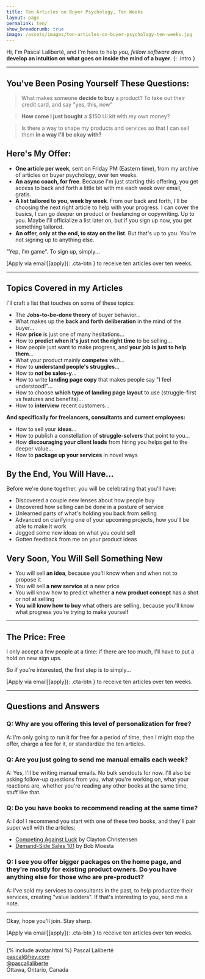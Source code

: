 ```yaml
---
title: Ten Articles on Buyer Psychology, Ten Weeks
layout: page
permalink: ten/
show_breadcrumb: true
image: /assets/images/ten-articles-on-buyer-psychology-ten-weeks.jpg
---
```


Hi, I'm Pascal Laliberté, and I'm here to help _you, fellow software devs_, **develop an intuition on what goes on inside the mind of a buyer**.
{: .intro }

---

## You've Been Posing Yourself These Questions:

> What makes someone **decide to buy** a product? To take out their credit card, and say "yes, this, now"

> **How come I just bought** a $150 UI kit with my own money?

> Is there a way to shape my products and services so that I can sell them **in a way I'll be okay with?**

## Here's My Offer:

* **One article per week**, sent on Friday PM (Eastern time), from my archive of articles on buyer psychology, over ten weeks.
* **An async coach, for free**. Because I'm just starting this offering, you get access to back and forth a little bit with me each week over email, gratis.
* **A list tailored to you, week by week**. From our back and forth, I'll be choosing the next right article to help with your progress. I can cover the basics, I can go deeper on product or freelancing or copywriting. Up to you. Maybe I'll officialize a list later on, but if you sign up now, you get something tailored.
* **An offer, only at the end, to stay on the list**. But that's up to you. You're not signing up to anything else.

"Yep, I'm game". To sign up, simply...

<div class="cta checkout-button-wrapper" markdown="1">
[Apply via email][apply]{: .cta-btn } to receive ten articles over ten weeks.
</div>

---

## Topics Covered in my Articles

I'll craft a list that touches on some of these topics:

* The **Jobs-to-be-done theory** of buyer behavior...
* What makes up the **back and forth deliberation** in the mind of the buyer...
* How **price** is just one of many hesitations...
* How to **predict when it's just not the right time** to be selling...
* How people just want to make progress, and **your job is just to help them**...
* What your product mainly **competes** with...
* How to **understand people's struggles**...
* How to **_not_ be sales-y**...
* How to write **landing page copy** that makes people say "I feel understood!"...
* How to choose **which type of landing page layout** to use (struggle-first vs features and benefits)...
* How to **interview** recent customers...

**And specifically for freelancers, consultants and current employees:**

* How to sell your **ideas**...
* How to publish a constellation of **struggle-solvers** that point to you...
* How **discouraging your client leads** from hiring you helps get to the deeper value...
* How to **package up your services** in novel ways

## By the End, You Will Have...

Before we're done together, you will be celebrating that you'll have:

* Discovered a couple new lenses about how people buy
* Uncovered how selling can be done in a posture of service
* Unlearned parts of what's holding you back from selling
* Advanced on clarifying one of your upcoming projects, how you'll be able to make it work
* Jogged some new ideas on what you could sell
* Gotten feedback from me on your product ideas

## Very Soon, You Will Sell Something New

* You will sell **an idea**, because you'll know when and when not to propose it
* You will sell **a new service** at a new price
* You will know how to predict whether **a new product concept** has a shot or not at selling
* **You will know how to buy** what others are selling, because you'll know what progress you're trying to make yourself

---

## The Price: Free

I only accept a few people at a time: if there are too much, I'll have to put a hold on new sign ups.

So if you're interested, the first step is to simply...

<div class="cta checkout-button-wrapper" markdown="1">
[Apply via email][apply]{: .cta-btn } to receive ten articles over ten weeks.
</div>

--- 

## Questions and Answers

### Q: Why are you offering this level of personalization for free?

A: I'm only going to run it for free for a period of time, then I might stop the offer, charge a fee for it, or standardize the ten articles.

### Q: Are you just going to send me manual emails each week?

A: Yes, I'll be writing manual emails. No bulk sendouts for now. I'll also be asking follow-up questions from you, what you're working on, what your reactions are, whether you're reading any other books at the same time, stuff like that.

### Q: Do you have books to recommend reading at the same time?

A: I do! I recommend you start with one of these two books, and they'll pair super well with the articles:

* [Competing Against Luck][competing-against-luck] by Clayton Christensen
* [Demand-Side Sales 101][demand-side-sales] by Bob Moesta

### Q: I see you offer bigger packages on the home page, and they're mostly for existing product owners. Do you have anything else for those who are pre-product?

A: I've sold my services to consultants in the past, to help productize their services, creating "value ladders". If that's interesting to you, send me a note.

---

Okay, hope you'll join. Stay sharp.

<div class="cta checkout-button-wrapper" markdown="1">
[Apply via email][apply]{: .cta-btn } to receive ten articles over ten weeks.
</div>

---

{% include avatar.html %} Pascal Laliberté  
[pascal@hey.com](mailto:pascal@hey.com)  
[@pascallaliberte][twitter]  
Ottawa, Ontario, Canada

[twitter]: https://twitter.com/pascallaliberte
[apply]: mailto:pascal@hey.com?subject=Buyer%20Psychology&body=Hi%20Pascal%2C%0A%0AI%27m%20interested%20in%20getting%20articles%20on%20buyer%20psycholofy%20from%20you%20over%20the%20next%20ten%20weeks.%0A%0ADo%20you%20have%20a%20spot%20to%20start%20this%20week?%0A%0AI%20know%20you%27ll%20be%20tailoring%20the%20articles%20for%20my%20situation%2C%20so%20please%20ask%20me%20follow-up%20questions.%0A%0ALooking%20forward%20to%20it%21
[competing-against-luck]: https://www.goodreads.com/book/show/28820024-competing-against-luck
[demand-side-sales]: https://www.goodreads.com/book/show/55345571-demand-side-sales-101?ac=1&from_search=true&qid=x0GW7jPW55&rank=1
